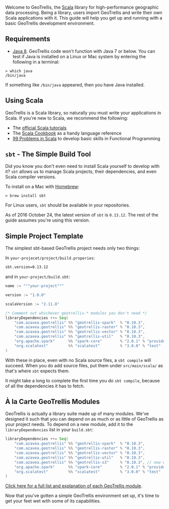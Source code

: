 Welcome to GeoTrellis, the [Scala](http://www.scala-lang.org/) library for
high-performance geographic data processing. Being a library, users import
GeoTrellis and write their own Scala applications with it. This guide will
help you get up and running with a basic GeoTrellis development environment.

Requirements
------------

- [Java 8](http://www.oracle.com/technetwork/java/javase/overview/index.html).
GeoTrellis code won't function with Java 7 or below. You can test if Java is
installed on a Linux or Mac system by entering the following in a
terminal:

```console
> which java
/bin/java
```

If something like `/bin/java` appeared, then you have Java installed.

Using Scala
-----------

GeoTrellis is a Scala library, so naturally you must write your applications
in Scala. If you're new to Scala, we recommend the following:

- The [official Scala tutorials](http://www.scala-lang.org/documentation/)
- The [Scala Cookbook](http://shop.oreilly.com/product/0636920026914.do) as
a handy language reference
- [99 Problems in Scala](http://aperiodic.net/phil/scala/s-99/) to develop basic skills
in Functional Programming

`sbt` - The Simple Build Tool
-----------------------------

Did you know you don't even need to install Scala yourself to develop with
it? `sbt` allows us to manage Scala projects, their dependencies, and even
Scala compiler versions.

To install on a Mac with [Homebrew](http://brew.sh/):

```console
> brew install sbt
```

For Linux users, `sbt` should be available in your repositories.

As of 2016 October 24, the latest version of `sbt` is `0.13.12`. The rest of
the guide assumes you're using this version.

Simple Project Template
-----------------------

The simplest sbt-based GeoTrellis project needs only two things:

In `your-projecet/project/build.properies`:

```bash
sbt.version=0.13.12
```

and in `your-project/build.sbt`:

```scala
name := """your-project"""

version := "1.0.0"

scalaVersion := "2.11.8"

/* Comment out whichever geotrellis-* modules you don't need */
libraryDependencies ++= Seq(
    "com.azavea.geotrellis" %% "geotrellis-spark"  % "0.10.3",
    "com.azavea.geotrellis" %% "geotrellis-raster" % "0.10.3",
    "com.azavea.geotrellis" %% "geotrellis-vector" % "0.10.3",
    "com.azavea.geotrellis" %% "geotrellis-util"   % "0.10.3",
    "org.apache.spark"      %% "spark-core"        % "2.0.1" % "provided",
    "org.scalatest"         %% "scalatest"         % "3.0.0" % "test"
)
```

With these in place, even with no Scala source files, a `sbt compile` will
succeed. When you do add source files, put them under `src/main/scala/` as
that's where `sbt` expects them.

It might take a long to complete the first time you do `sbt compile`,
because of all the dependencies it has to fetch.

À la Carte GeoTrellis Modules
-----------------------------

GeoTrellis is actually a library suite made up of many modules. We've
designed it such that you can depend on as much or as little of GeoTrellis
as your project needs. To depend on a new module, add it to the `libraryDependencies`
list in your `build.sbt`:

```scala
libraryDependencies ++= Seq(
    "com.azavea.geotrellis" %% "geotrellis-spark"  % "0.10.3",
    "com.azavea.geotrellis" %% "geotrellis-raster" % "0.10.3",
    "com.azavea.geotrellis" %% "geotrellis-vector" % "0.10.3",
    "com.azavea.geotrellis" %% "geotrellis-util"   % "0.10.3",
    "com.azavea.geotrellis" %% "geotrellis-s3"     % "0.10.3", // now we can use Amazon S3!
    "org.apache.spark"      %% "spark-core"        % "2.0.1" % "provided",
    "org.scalatest"         %% "scalatest"         % "3.0.0" % "test"
)
```

[Click here for a full list and explanation of each GeoTrellis module](#).

Now that you've gotten a simple GeoTrellis environment set up, it's time to
get your feet wet with some of its capabilities.
